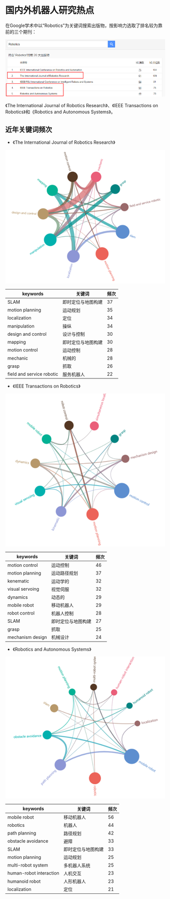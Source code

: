 # 国内外机器人研究热点

在Google学术中以“Robotics”为关键词搜索出版物，按影响力选取了排名较为靠前的三个期刊：

	
![title](https://raw.githubusercontent.com/XQLong/Logging/master/img/2019/07/12/1562931331110-1562931331115.png)


《The International Journal of Robotics Research》、《IEEE Transactions on Robotics》和《Robotics and Autonomous Systems》。

## 近年关键词频次

- 《The International Journal of Robotics Research》


![title](https://raw.githubusercontent.com/XQLong/Logging/master/img/2019/07/12/1562931574017-1562931574025.png)


|keywords|关键词|频次|
|-|-|-|
|SLAM|即时定位与地图构建|37|
|motion planning|运动规划|35|
|localization|定位|34|
|manipulation|操纵|34|
|design and control|设计与控制|30|
|mapping|即时定位与地图构建|30|
|motion control|运动控制|28|
|mechanic|机械的|28|
|grasp|抓取|26|
|field and service robotic|服务机器人|22|

- 《IEEE Transactions on Robotics》


![title](https://raw.githubusercontent.com/XQLong/Logging/master/img/2019/07/12/1562932178367-1562932178372.png)


|keywords|关键词|频次|
|-|-|-|
|motion control|运动控制|46|
|motion planning|运动路径规划|37|
|kenematic|运动学的|32|
|visual servoing|视觉伺服|32|
|dynamics|动态的|29|
|mobile robot|移动机器人|29|
|robot control|机器人控制|28|
|SLAM|即时定位与地图构建|27|
|grasp|抓取|25|
|mechanism design|机械设计|24|

- 《Robotics and Autonomous Systems》

<div align="center">

![title](https://raw.githubusercontent.com/XQLong/Logging/master/img/2019/07/12/1562933100925-1562933100930.png)

</div>

|keywords|关键词|频次|
|-|-|-|
|mobile robot|移动机器人|56|
|robotics|机器人|44|
|path planning|路径规划|42|
|obstacle avoidance|避障|33|
|SLAM|即时定位与地图构建|33|
|motion planning|运动规划|25|
|multi-robot system|多机器人系统|25|
|human-robot interaction|人机交互|23|
|humanoid robot|人形机器人|23|
|localization|定位|21|

